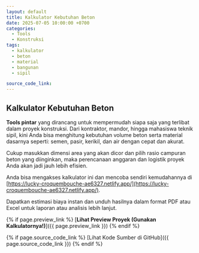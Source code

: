 ```yaml
---
layout: default
title: Kalkulator Kebutuhan Beton
date: 2025-07-05 10:00:00 +0700
categories:
  - Tools
  - Konstruksi
tags:
  - kalkulator
  - beton
  - material
  - bangunan
  - sipil

source_code_link: 
---
```


## Kalkulator Kebutuhan Beton

**Tools pintar** yang dirancang untuk mempermudah siapa saja yang terlibat dalam proyek konstruksi. Dari kontraktor, mandor, hingga mahasiswa teknik sipil, kini Anda bisa menghitung kebutuhan volume beton serta material dasarnya seperti: semen, pasir, kerikil, dan air dengan cepat dan akurat.

Cukup masukkan dimensi area yang akan dicor dan pilih rasio campuran beton yang diinginkan, maka perencanaan anggaran dan logistik proyek Anda akan jadi jauh lebih efisien.

Anda bisa mengakses kalkulator ini dan mencoba sendiri kemudahannya di [https://lucky-croquembouche-ae6327.netlify.app/](https://lucky-croquembouche-ae6327.netlify.app/).

Dapatkan estimasi biaya instan dan unduh hasilnya dalam format PDF atau Excel untuk laporan atau analisis lebih lanjut.

{% if page.preview_link %}
[**Lihat Preview Proyek (Gunakan Kalkulatornya!)**]({{ page.preview_link }})
{% endif %}

{% if page.source_code_link %}
[Lihat Kode Sumber di GitHub]({{ page.source_code_link }})
{% endif %}
